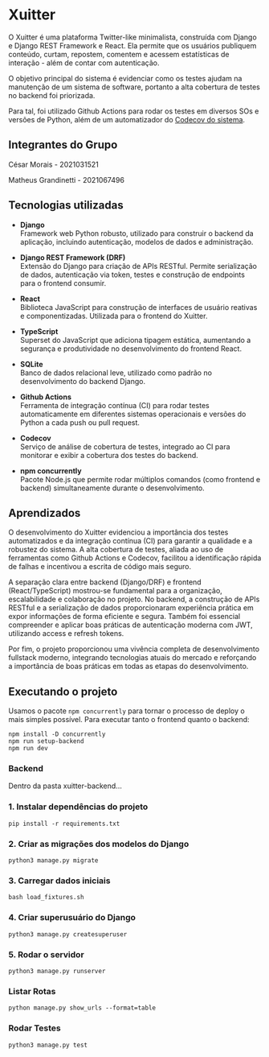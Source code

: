 # Xuitter

O Xuitter é uma plataforma Twitter-like minimalista, construída com Django e Django REST Framework e React. Ela permite que os usuários publiquem conteúdo, curtam, repostem, comentem e acessem estatísticas de interação - além de contar com autenticação. 

O objetivo principal do sistema é evidenciar como os testes ajudam na manutenção de um sistema de
software, portanto a alta cobertura de testes no backend foi priorizada.

Para tal, foi utilizado Github Actions para rodar os testes em diversos SOs e versões de Python, além de um automatizador do [Codecov do sistema](https://app.codecov.io/gh/cesarpmorais/Xuitter).

## Integrantes do Grupo
César Morais - 2021031521

Matheus Grandinetti - 2021067496

## Tecnologias utilizadas

- **Django**  
  Framework web Python robusto, utilizado para construir o backend da aplicação, incluindo autenticação, modelos de dados e administração.

- **Django REST Framework (DRF)**  
  Extensão do Django para criação de APIs RESTful. Permite serialização de dados, autenticação via token, testes e construção de endpoints para o frontend consumir.

- **React**  
  Biblioteca JavaScript para construção de interfaces de usuário reativas e componentizadas. Utilizada para o frontend do Xuitter.

- **TypeScript**  
  Superset do JavaScript que adiciona tipagem estática, aumentando a segurança e produtividade no desenvolvimento do frontend React.

- **SQLite**  
  Banco de dados relacional leve, utilizado como padrão no desenvolvimento do backend Django.

- **Github Actions**  
  Ferramenta de integração contínua (CI) para rodar testes automaticamente em diferentes sistemas operacionais e versões do Python a cada push ou pull request.

- **Codecov**  
  Serviço de análise de cobertura de testes, integrado ao CI para monitorar e exibir a cobertura dos testes do backend.

- **npm concurrently**  
  Pacote Node.js que permite rodar múltiplos comandos (como frontend e backend) simultaneamente durante o desenvolvimento.

## Aprendizados

O desenvolvimento do Xuitter evidenciou a importância dos testes automatizados e da integração contínua (CI) para garantir a qualidade e a robustez do sistema. A alta cobertura de testes, aliada ao uso de ferramentas como Github Actions e Codecov, facilitou a identificação rápida de falhas e incentivou a escrita de código mais seguro.

A separação clara entre backend (Django/DRF) e frontend (React/TypeScript) mostrou-se fundamental para a organização, escalabilidade e colaboração no projeto. No backend, a construção de APIs RESTful e a serialização de dados proporcionaram experiência prática em expor informações de forma eficiente e segura. Também foi essencial compreender e aplicar boas práticas de autenticação moderna com JWT, utilizando access e refresh tokens.

Por fim, o projeto proporcionou uma vivência completa de desenvolvimento fullstack moderno, integrando tecnologias atuais do mercado e reforçando a importância de boas práticas em todas as etapas do desenvolvimento.

## Executando o projeto
Usamos o pacote `npm concurrently` para tornar o processo de deploy o mais simples possível. Para executar tanto o frontend quanto o backend:
```
npm install -D concurrently
npm run setup-backend
npm run dev
```

### Backend
Dentro da pasta xuitter-backend...

### 1. Instalar dependências do projeto
`pip install -r requirements.txt`

### 2. Criar as migrações dos modelos do Django
`python3 manage.py migrate`

### 3. Carregar dados iniciais
`bash load_fixtures.sh`

### 4. Criar superusuário do Django
`python3 manage.py createsuperuser`

### 5. Rodar o servidor
`python3 manage.py runserver`

### Listar Rotas
`python manage.py show_urls --format=table`

### Rodar Testes
`python3 manage.py test`